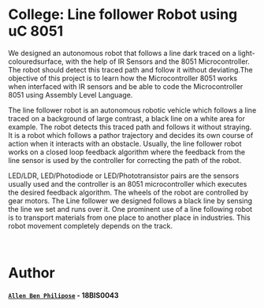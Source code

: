 # College: Line follower Robot using uC 8051

We designed an autonomous robot that follows a line dark traced on a light-colouredsurface, with the help of IR Sensors and the 8051 Microcontroller. The robot should detect this traced path and follow it without deviating.The objective of this project is to learn how the Microcontroller 8051 works when interfaced with IR sensors and be able to code the Microcontroller 8051 using Assembly Level Language.

The line follower robot is an autonomous robotic vehicle which follows a line traced on a background of large contrast, a black line on a white area for example. The robot detects this traced path and follows it without straying. It is a robot which follows a pathor trajectory and decides its own course of action when it interacts with an obstacle. Usually, the line follower robot works on a closed loop feedback algorithm where the feedback from the line sensor is used by the controller for correcting the path of the robot. 

LED/LDR, LED/Photodiode or LED/Phototransistor pairs are the sensors usually used and the controller is an 8051 microcontroller which executes the desired feedback algorithm. The wheels of the robot are controlled by gear motors. The Line follower we designed follows a black line by sensing the line we set and runs over it. One prominent use of a  line  following robot is to transport materials from one place to another place in industries. This robot movement completely depends on the track.

<br/>
  
# Author

#### [``Allen Ben Philipose``](https://abphilip.me/) - 18BIS0043
